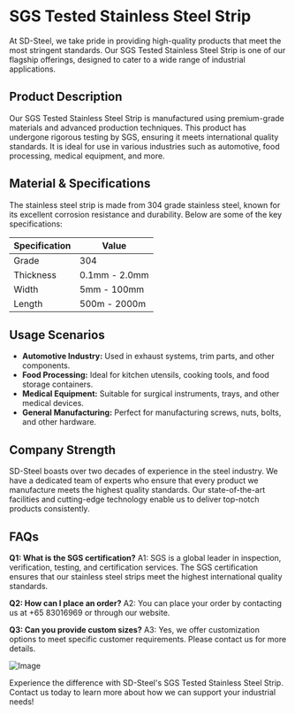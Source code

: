 # SGS Tested Stainless Steel Strip

At SD-Steel, we take pride in providing high-quality products that meet the most stringent standards. Our SGS Tested Stainless Steel Strip is one of our flagship offerings, designed to cater to a wide range of industrial applications. 

## Product Description
Our SGS Tested Stainless Steel Strip is manufactured using premium-grade materials and advanced production techniques. This product has undergone rigorous testing by SGS, ensuring it meets international quality standards. It is ideal for use in various industries such as automotive, food processing, medical equipment, and more.

## Material & Specifications
The stainless steel strip is made from 304 grade stainless steel, known for its excellent corrosion resistance and durability. Below are some of the key specifications:

| Specification | Value |
|---------------|-------|
| Grade         | 304   |
| Thickness     | 0.1mm - 2.0mm |
| Width         | 5mm - 100mm |
| Length        | 500m - 2000m |

## Usage Scenarios
- **Automotive Industry:** Used in exhaust systems, trim parts, and other components.
- **Food Processing:** Ideal for kitchen utensils, cooking tools, and food storage containers.
- **Medical Equipment:** Suitable for surgical instruments, trays, and other medical devices.
- **General Manufacturing:** Perfect for manufacturing screws, nuts, bolts, and other hardware.

## Company Strength
SD-Steel boasts over two decades of experience in the steel industry. We have a dedicated team of experts who ensure that every product we manufacture meets the highest quality standards. Our state-of-the-art facilities and cutting-edge technology enable us to deliver top-notch products consistently.

## FAQs
**Q1: What is the SGS certification?**
A1: SGS is a global leader in inspection, verification, testing, and certification services. The SGS certification ensures that our stainless steel strips meet the highest international quality standards.

**Q2: How can I place an order?**
A2: You can place your order by contacting us at +65 83016969 or through our website.

**Q3: Can you provide custom sizes?**
A3: Yes, we offer customization options to meet specific customer requirements. Please contact us for more details.

![Image](https://github.com/user-attachments/assets/2567258e-e124-4816-932d-1809bd27ef0b)

Experience the difference with SD-Steel's SGS Tested Stainless Steel Strip. Contact us today to learn more about how we can support your industrial needs!